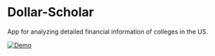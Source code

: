 # Dollar-Scholar
App for analyzing detailed financial information of colleges in the US.

[![Demo](https://gifs.com/gif/dollar-scholar-BgOXRX)](https://www.youtube.com/watch?v=kCWq3-tChVE)


